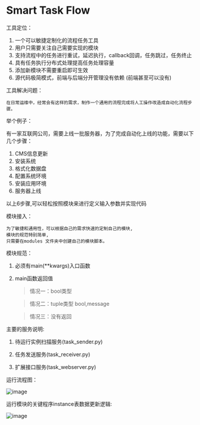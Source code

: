 # Smart Task Flow

工具定位：

1. 一个可以敏捷定制化的流程任务工具
2. 用户只需要关注自己需要实现的模块
3. 支持流程中的任务进行重试，延迟执行，callback回调，任务跳过，任务终止
4. 具有任务执行分布式处理提高任务处理容量
5. 添加新模块不需要重启即可生效
6. 源代码极简模式，前端与后端分开管理没有依赖 (前端甚至可以没有)

工具解决问题：

	在日常运维中，经常会有这样的需求，制作一个通用的流程完成将人工操作改造成自动化流程步骤。

举个例子：

有一家互联网公司，需要上线一批服务器，为了完成自动化上线的功能，需要以下几个步骤：
1. CMS信息更新
2. 安装系统
3. 格式化数据盘
4. 配置系统环境
5. 安装应用环境
6. 服务器上线

以上6步骤,可以轻松按照模块来进行定义输入参数并实现代码

模块接入：

	为了敏捷和通用性，可以根据自己的需求快速的定制自己的模块,
	模块的规范特别简单,
	只需要在modules 文件夹中创建自己的模块脚本。

模块规范：

1. 必须有main(**kwargs)入口函数
2. main函数返回值

	> 情况一：bool类型

	> 情况二：tuple类型 bool,message 

	> 情况三：没有返回

主要的服务说明:

1. 待运行实例扫描服务(task_sender.py)   

2. 任务发送服务(task_receiver.py)   

3. 扩展接口服务(task_webserver.py)

运行流程图：

![image](https://github.com/jiangxianfu/smarttaskflow/blob/master/schema.png)


运行模块的关键程序instance表数据更新逻辑:

![image](https://github.com/jiangxianfu/smarttaskflow/blob/master/task_run_flow.png)
